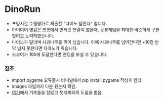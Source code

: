 # DinoRun

- 프밍시간 수행평가로 제출할 "다이노 달린다" 입니다.
- 아이디어 영감은 크롬에서 인터넷 연결이 없을때, 공룡게임을 최대한 비슷하게 구현할려고 노력하였습니다.
- 다이노가 달리며 사과나무를 뛰어 넘습니다. 이때 사과나무를 넘어간다면 +10점 만약 넘지 못한다면 다이노가 죽습니다.
- 스코어가 100에 도달한다면 엔딩을 보실 수 있습니다.



### 참조 
- import pygame 오류뜰시 터미널에서 pip install pygame 작성후 엔터
- images 파일까지 다운 됬는지 확인.
- [여기](https://blockdmask.tistory.com/419)에서 기초틀을 잡았고 챗지피티의 도움을 받음.
